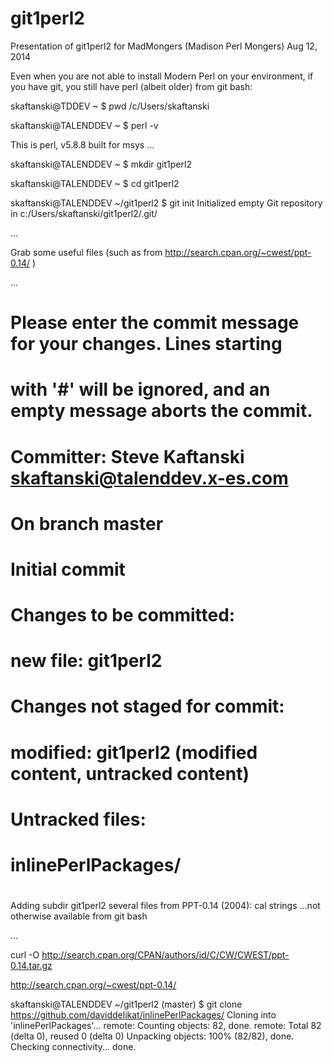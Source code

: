git1perl2
=========

Presentation of git1perl2 for MadMongers (Madison Perl Mongers) Aug 12, 2014

Even when you are not able to install Modern Perl on your environment, 
  if you have git, you still have perl (albeit older) from git bash:

skaftanski@TDDEV ~
$ pwd
/c/Users/skaftanski

skaftanski@TALENDDEV ~
$ perl -v

This is perl, v5.8.8 built for msys
...

skaftanski@TALENDDEV ~
$ mkdir git1perl2

skaftanski@TALENDDEV ~
$ cd git1perl2

skaftanski@TALENDDEV ~/git1perl2
$ git init
Initialized empty Git repository in c:/Users/skaftanski/git1perl2/.git/

...

Grab some useful files (such as from http://search.cpan.org/~cwest/ppt-0.14/ )

...


# Please enter the commit message for your changes. Lines starting
# with '#' will be ignored, and an empty message aborts the commit.
#
# Committer: Steve Kaftanski <skaftanski@talenddev.x-es.com>
#
# On branch master
#
# Initial commit
#
# Changes to be committed:
#       new file:   git1perl2
#
# Changes not staged for commit:
#       modified:   git1perl2 (modified content, untracked content)
#
# Untracked files:
#       inlinePerlPackages/
#
Adding subdir git1perl2 several files from PPT-0.14 (2004):
  cal
  strings
 ...not otherwise available from git bash

...

curl -O http://search.cpan.org/CPAN/authors/id/C/CW/CWEST/ppt-0.14.tar.gz

http://search.cpan.org/~cwest/ppt-0.14/


skaftanski@TALENDDEV ~/git1perl2 (master)
$ git clone https://github.com/daviddelikat/inlinePerlPackages/
Cloning into 'inlinePerlPackages'...
remote: Counting objects: 82, done.
remote: Total 82 (delta 0), reused 0 (delta 0)
Unpacking objects: 100% (82/82), done.
Checking connectivity... done.

